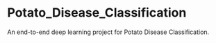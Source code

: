 # Potato_Disease_Classification
An end-to-end deep learning project for Potato Disease Classification.

